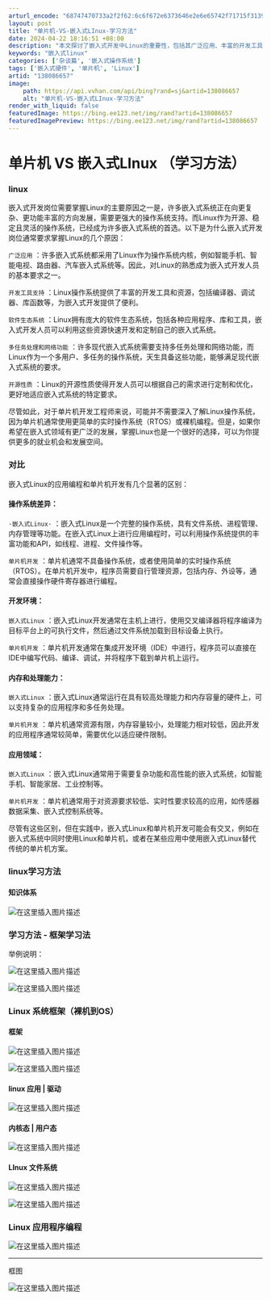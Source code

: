 ```yaml
---
arturl_encode: "68747470733a2f2f62:6c6f672e6373646e2e6e65742f71715f31393334333830312f:61727469636c652f64657461696c732f313338303836363537"
layout: post
title: "单片机-VS-嵌入式LInux-学习方法"
date: 2024-04-22 18:16:51 +08:00
description: "本文探讨了嵌入式开发中Linux的重要性，包括其广泛应用、丰富的开发工具、软件生态以及多任务处理能力"
keywords: "嵌入式linux"
categories: ['杂谈篇', '嵌入式操作系统']
tags: ['嵌入式硬件', '单片机', 'Linux']
artid: "138086657"
image:
    path: https://api.vvhan.com/api/bing?rand=sj&artid=138086657
    alt: "单片机-VS-嵌入式LInux-学习方法"
render_with_liquid: false
featuredImage: https://bing.ee123.net/img/rand?artid=138086657
featuredImagePreview: https://bing.ee123.net/img/rand?artid=138086657
---
```


# 单片机 VS 嵌入式LInux （学习方法）

### linux

嵌入式开发岗位需要掌握Linux的主要原因之一是，许多嵌入式系统正在向更复杂、更功能丰富的方向发展，需要更强大的操作系统支持。而Linux作为开源、稳定且灵活的操作系统，已经成为许多嵌入式系统的首选。以下是为什么嵌入式开发岗位通常要求掌握Linux的几个原因：

`广泛应用`
：许多嵌入式系统都采用了Linux作为操作系统内核，例如智能手机、智能电视、路由器、汽车嵌入式系统等。因此，对Linux的熟悉成为嵌入式开发人员的基本要求之一。
  
`开发工具支持`
：Linux操作系统提供了丰富的开发工具和资源，包括编译器、调试器、库函数等，为嵌入式开发提供了便利。
  
`软件生态系统`
：Linux拥有庞大的软件生态系统，包括各种应用程序、库和工具，嵌入式开发人员可以利用这些资源快速开发和定制自己的嵌入式系统。
  
`多任务处理和网络功能`
：许多现代嵌入式系统需要支持多任务处理和网络功能，而Linux作为一个多用户、多任务的操作系统，天生具备这些功能，能够满足现代嵌入式系统的要求。
  
`开源性质`
：Linux的开源性质使得开发人员可以根据自己的需求进行定制和优化，更好地适应嵌入式系统的特定要求。
  
尽管如此，对于单片机开发工程师来说，可能并不需要深入了解Linux操作系统，因为单片机通常使用更简单的实时操作系统（RTOS）或裸机编程。但是，如果你希望在嵌入式领域有更广泛的发展，掌握Linux也是一个很好的选择，可以为你提供更多的就业机会和发展空间。

### 对比

嵌入式Linux的应用编程和单片机开发有几个显著的区别：

#### 操作系统差异：

`·嵌入式Linux·`
：嵌入式Linux是一个完整的操作系统，具有文件系统、进程管理、内存管理等功能。在嵌入式Linux上进行应用编程时，可以利用操作系统提供的丰富功能和API，如线程、进程、文件操作等。
  
`单片机开发`
：单片机通常不具备操作系统，或者使用简单的实时操作系统（RTOS）。在单片机开发中，程序员需要自行管理资源，包括内存、外设等，通常会直接操作硬件寄存器进行编程。

#### 开发环境：

`嵌入式Linux`
：嵌入式Linux开发通常在主机上进行，使用交叉编译器将程序编译为目标平台上的可执行文件，然后通过文件系统加载到目标设备上执行。
  
`单片机开发`
：单片机开发通常在集成开发环境（IDE）中进行，程序员可以直接在IDE中编写代码、编译、调试，并将程序下载到单片机上运行。

#### 内存和处理能力：

`嵌入式Linux`
：嵌入式Linux通常运行在具有较高处理能力和内存容量的硬件上，可以支持复杂的应用程序和多任务处理。
  
`单片机开发`
：单片机通常资源有限，内存容量较小，处理能力相对较低，因此开发的应用程序通常较简单，需要优化以适应硬件限制。

#### 应用领域：

`嵌入式Linux`
：嵌入式Linux通常用于需要复杂功能和高性能的嵌入式系统，如智能手机、智能家居、工业控制等。
  
`单片机开发`
：单片机通常用于对资源要求较低、实时性要求较高的应用，如传感器数据采集、嵌入式控制系统等。
  
尽管有这些区别，但在实践中，嵌入式Linux和单片机开发可能会有交叉，例如在嵌入式系统中同时使用Linux和单片机，或者在某些应用中使用嵌入式Linux替代传统的单片机方案。

### linux学习方法

#### 知识体系

![在这里插入图片描述](https://i-blog.csdnimg.cn/blog_migrate/4334d2299a26ab908699370580da73ac.png)

### 学习方法 - 框架学习法

举例说明：
  
![在这里插入图片描述](https://i-blog.csdnimg.cn/blog_migrate/2453ee38f6b45382e9faa5d8e19c9b07.png)

![在这里插入图片描述](https://i-blog.csdnimg.cn/blog_migrate/730a01e446cfeccce0d7e951624d14d5.png)

### Linux 系统框架（裸机到OS）

#### 框架

![在这里插入图片描述](https://i-blog.csdnimg.cn/blog_migrate/cd661d155eb7dc0637663c759043bd48.png)
  
![在这里插入图片描述](https://i-blog.csdnimg.cn/blog_migrate/718b4438a2c474298a248bb6ba3297a0.png)

#### linux 应用 | 驱动

![在这里插入图片描述](https://i-blog.csdnimg.cn/blog_migrate/2ce80ee4c35cc47f6f966c343327026f.png)

#### 内核态 | 用户态

![在这里插入图片描述](https://i-blog.csdnimg.cn/blog_migrate/30068c3b0c8fb9189b68c4af1baf768b.png)

#### LInux 文件系统

![在这里插入图片描述](https://i-blog.csdnimg.cn/blog_migrate/156f22e1021cca2ac1fac61c0f005c46.png)

![在这里插入图片描述](https://i-blog.csdnimg.cn/blog_migrate/7822922da58f443d2e94750e19de8868.png)

### Linux 应用程序编程

![在这里插入图片描述](https://i-blog.csdnimg.cn/blog_migrate/35f9e2df09e6304699acd0b1cc9862d0.png)

---

框图
  
![在这里插入图片描述](https://i-blog.csdnimg.cn/blog_migrate/3ef3f8a67ffa204162ecab0735a096f4.png)